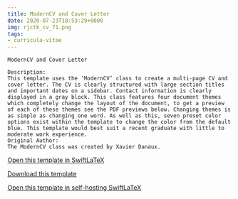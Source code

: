 ```yaml
---
title: ModernCV and Cover Letter
date: 2020-07-23T10:53:29+0000
img: rjctk_cv_71.png
tags:
- curricula-vitae
---
```

```
ModernCV and Cover Letter

Description:
This template uses the ‘ModernCV’ class to create a multi-page CV and cover letter. The CV is clearly structured with large section titles and important dates on a sidebar. Contact information is clearly displayed in a gray block. This class features four document themes which completely change the layout of the document, to get a preview of each of these themes see the PDF previews below. Changing themes is as simple as changing one word. As well as this, seven preset color options exist within the template to change the color from the default blue. This template would best suit a recent graduate with little to moderate work experience.
Original Author:
The ModernCV class was created by Xavier Danaux.
```
[Open this template in SwiftLaTeX](https://www.swiftlatex.com/project.html?import=https://swiftlatex.github.io/LaTeXBoilerPlate/zips/thaat_cv_7.zip&import_name=ModernCV%20and%20Cover%20Letter)

[Download this template](https://swiftlatex.github.io/LaTeXBoilerPlate/zips/thaat_cv_7.zip)

[Open this template in self-hosting SwiftLaTeX](http://localhost:3011/project.html?import=https://swiftlatex.github.io/LaTeXBoilerPlate/zips/thaat_cv_7.zip&import_name=ModernCV%20and%20Cover%20Letter)


